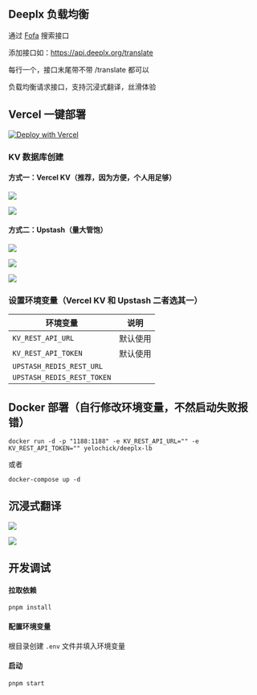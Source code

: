## Deeplx 负载均衡

通过 [Fofa](https://fofa.info/result?qbase64=Ym9keT0neyJjb2RlIjoyMDAsIm1lc3NhZ2UiOiJEZWVwTCBGcmVlIEFQSSwgRGV2ZWxvcGVkIGJ5IHNqbGxlbyBhbmQgbWlzc3VvLiBHbyB0byAvdHJhbnNsYXRlIHdpdGggUE9TVC4gaHR0cDovL2dpdGh1Yi5jb20vT3dPLU5ldHdvcmsvRGVlcExYIn0n) 搜索接口

添加接口如：https://api.deeplx.org/translate

每行一个，接口末尾带不带 /translate 都可以

负载均衡请求接口，支持沉浸式翻译，丝滑体验

## Vercel 一键部署

[![Deploy with Vercel](https://vercel.com/button)](https://vercel.com/new/clone?repository-url=https%3A%2F%2Fgithub.com%2Fyelochick%2Fdeeplx-lb)

### KV 数据库创建

#### 方式一：Vercel KV（推荐，因为方便，个人用足够）

![](https://raw.githubusercontent.com/yelochick/deeplx-lb/main/img/vercel1.png)

![](https://raw.githubusercontent.com/yelochick/deeplx-lb/main/img/vercel2.png)

#### 方式二：Upstash（量大管饱）

![](https://raw.githubusercontent.com/yelochick/deeplx-lb/main/img/upstash1.png)

![](https://raw.githubusercontent.com/yelochick/deeplx-lb/main/img/upstash2.png)

![](https://raw.githubusercontent.com/yelochick/deeplx-lb/main/img/upstash3.png)

### 设置环境变量（Vercel KV 和 Upstash 二者选其一）

| 环境变量                   | 说明     |
| -------------------------- | -------- |
| `KV_REST_API_URL`          | 默认使用 |
| `KV_REST_API_TOKEN`        | 默认使用 |
| `UPSTASH_REDIS_REST_URL`   |          |
| `UPSTASH_REDIS_REST_TOKEN` |          |



## Docker 部署（自行修改环境变量，不然启动失败报错）

`docker run -d -p "1188:1188" -e KV_REST_API_URL="" -e KV_REST_API_TOKEN="" yelochick/deeplx-lb`

或者

`docker-compose up -d`

## 沉浸式翻译

![](https://raw.githubusercontent.com/yelochick/deeplx-lb/main/img/immersivetranslate1.png)

![](https://github.com/yelochick/deeplx-lb/blob/main/img/immersivetranslate2.png)

## 开发调试

#### 拉取依赖

`pnpm install`

#### 配置环境变量

根目录创建 `.env` 文件并填入环境变量

#### 启动

`pnpm start`